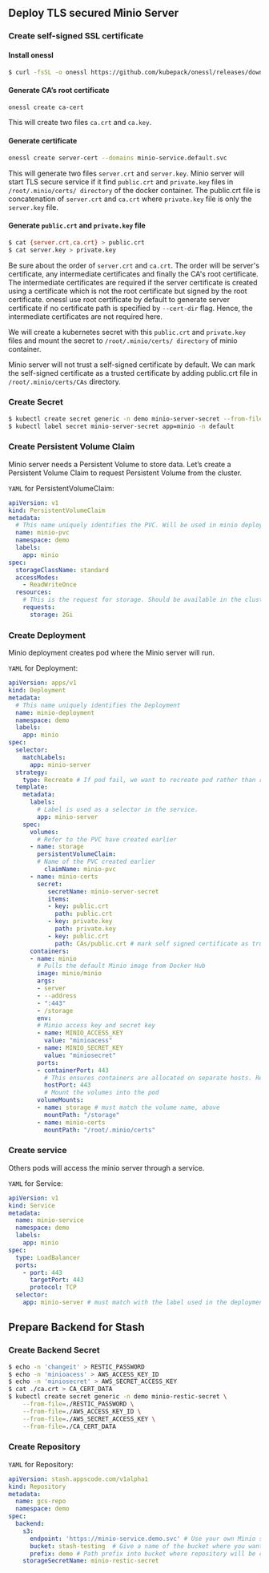 
##  Deploy TLS secured Minio Server

### Create self-signed SSL certificate
#### Install onessl
```bash
$ curl -fsSL -o onessl https://github.com/kubepack/onessl/releases/download/0.3.0/onessl-linux-amd64 && chmod +x onessl && sudo mv onessl /usr/local/bin/
```
#### Generate CA’s root certificate
```bash
onessl create ca-cert
```
This will create two files `ca.crt` and `ca.key`.
####  Generate certificate
```bash
onessl create server-cert --domains minio-service.default.svc
```
This will generate two files `server.crt` and `server.key`. Minio server will start TLS secure service if it find `public.crt` and `private.key` files in `/root/.minio/certs/ directory` of the docker container. The public.crt file is concatenation of `server.crt` and `ca.crt` where `private.key` file is only the `server.key` file.

####  Generate `public.crt` and `private.key` file
```bash
$ cat {server.crt,ca.crt} > public.crt
$ cat server.key > private.key
```
Be sure about the order of `server.crt` and `ca.crt`. The order will be server's certificate, any intermediate certificates and finally the CA's root certificate. The intermediate certificates are required if the server certificate is created using a certificate which is not the root certificate but signed by the root certificate. onessl use root certificate by default to generate server certificate if no certificate path is specified by `--cert-dir` flag. Hence, the intermediate certificates are not required here.

We will create a kubernetes secret with this `public.crt` and `private.key` files and mount the secret to `/root/.minio/certs/ directory` of minio container.

Minio server will not trust a self-signed certificate by default. We can mark the self-signed certificate as a trusted certificate by adding public.crt file in `/root/.minio/certs/CAs` directory.

### Create Secret
```bash
$ kubectl create secret generic -n demo minio-server-secret --from-file=./public.crt --from-file=./private.key
$ kubectl label secret minio-server-secret app=minio -n default
```
### Create Persistent Volume Claim
Minio server needs a Persistent Volume to store data. Let’s create a Persistent Volume Claim to request Persistent Volume from the cluster.

`YAML` for PersistentVolumeClaim:
```yaml
apiVersion: v1
kind: PersistentVolumeClaim
metadata:
  # This name uniquely identifies the PVC. Will be used in minio deployment.
  name: minio-pvc
  namespace: demo
  labels:
    app: minio
spec:
  storageClassName: standard
  accessModes:
    - ReadWriteOnce
  resources:
    # This is the request for storage. Should be available in the cluster.
    requests:
      storage: 2Gi
```

### Create Deployment
Minio deployment creates pod where the Minio server will run.

`YAML` for Deployment:
```yaml
apiVersion: apps/v1
kind: Deployment
metadata:
  # This name uniquely identifies the Deployment
  name: minio-deployment
  namespace: demo
  labels:
    app: minio
spec:
  selector:
    matchLabels:
      app: minio-server 
  strategy:
    type: Recreate # If pod fail, we want to recreate pod rather than restarting it.
  template:
    metadata:
      labels:
        # Label is used as a selector in the service.
        app: minio-server
    spec:
      volumes:
        # Refer to the PVC have created earlier
      - name: storage
        persistentVolumeClaim:
        # Name of the PVC created earlier
          claimName: minio-pvc
      - name: minio-certs
        secret:
           secretName: minio-server-secret
           items:
           - key: public.crt
             path: public.crt
           - key: private.key
             path: private.key
           - key: public.crt
             path: CAs/public.crt # mark self signed certificate as trusted
      containers:
      - name: minio
        # Pulls the default Minio image from Docker Hub
        image: minio/minio
        args:
        - server
        - --address
        - ":443"
        - /storage
        env:
        # Minio access key and secret key
        - name: MINIO_ACCESS_KEY
          value: "minioacess"
        - name: MINIO_SECRET_KEY
          value: "miniosecret"
        ports:
        - containerPort: 443
          # This ensures containers are allocated on separate hosts. Remove hostPort to allow multiple Minio containers on one host
          hostPort: 443
          # Mount the volumes into the pod
        volumeMounts:
        - name: storage # must match the volume name, above
          mountPath: "/storage"
        - name: minio-certs
          mountPath: "/root/.minio/certs"
```

### Create service
Others pods will access the minio server through a service.

`YAML` for Service:
```yaml
apiVersion: v1
kind: Service
metadata:
  name: minio-service
  namespace: demo
  labels:
    app: minio
spec:
  type: LoadBalancer
  ports:
    - port: 443
      targetPort: 443
      protocol: TCP
  selector:
    app: minio-server # must match with the label used in the deployment
```



## Prepare Backend for Stash
### Create Backend Secret
```bash
$ echo -n 'changeit' > RESTIC_PASSWORD
$ echo -n 'minioacess' > AWS_ACCESS_KEY_ID
$ echo -n 'miniosecret' > AWS_SECRET_ACCESS_KEY
$ cat ./ca.crt > CA_CERT_DATA
$ kubectl create secret generic -n demo minio-restic-secret \
    --from-file=./RESTIC_PASSWORD \
    --from-file=./AWS_ACCESS_KEY_ID \
    --from-file=./AWS_SECRET_ACCESS_KEY \
    --from-file=./CA_CERT_DATA
```
### Create Repository
`YAML` for Repository:
```yaml
apiVersion: stash.appscode.com/v1alpha1
kind: Repository
metadata:
  name: gcs-repo
  namespace: demo
spec:
  backend:
    s3:
      endpoint: 'https://minio-service.demo.svc' # Use your own Minio server address.
      bucket: stash-testing  # Give a name of the bucket where you want to backup.
      prefix: demo # Path prefix into bucket where repository will be created.(optional).
    storageSecretName: minio-restic-secret
```
